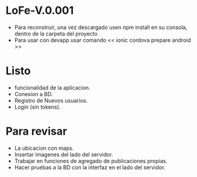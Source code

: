 # LoFe-V.0.001
* Para reconstruir, una vez descargado usen npm install en su consola, dentro de la carpeta del proyecto
* Para usar con devapp usar comando << ionic cordova prepare android >>

# Listo

* funcionalidad de la aplicacion.
* Conexion a BD.
* Registro de Nuevos usuarios.
* Login (sin tokens).


# Para revisar

* La ubicacion con maps.
* Insertar imagenes del lado del servidor.
* Trabajar en funciones de agregado de publicaciones propias.
* Hacer pruebas a la BD con la interfaz en el lado del servidor.
